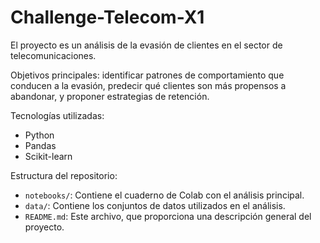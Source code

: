 # Challenge-Telecom-X1
El proyecto es un análisis de la evasión de clientes en el sector de telecomunicaciones.

Objetivos principales: identificar patrones de comportamiento que conducen a la evasión, predecir qué clientes son más propensos a abandonar, y proponer estrategias de retención.

Tecnologías utilizadas:
- Python
- Pandas
- Scikit-learn

Estructura del repositorio:
- `notebooks/`: Contiene el cuaderno de Colab con el análisis principal.
- `data/`: Contiene los conjuntos de datos utilizados en el análisis.
- `README.md`: Este archivo, que proporciona una descripción general del proyecto.
